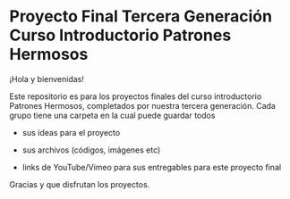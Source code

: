 # Proyecto Final Tercera Generación Curso Introductorio Patrones Hermosos

¡Hola y bienvenidas!

Este repositorio es para los proyectos finales del curso introductorio Patrones Hermosos, completados por nuestra tercera generación. Cada grupo tiene una carpeta en la cual puede guardar todos

- sus ideas para el proyecto

- sus archivos (códigos, imágenes etc)

- links de YouTube/Vimeo para sus entregables para este proyecto final

Gracias y que disfrutan los proyectos.

